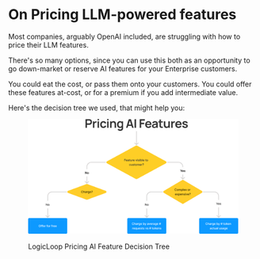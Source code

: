 # On Pricing LLM-powered features

Most companies, arguably OpenAI included, are struggling with how to price their LLM features.&#x20;

There's so many options, since you can use this both as an opportunity to go down-market or reserve AI features for your Enterprise customers.&#x20;

You could eat the cost, or pass them onto your customers. You could offer these features at-cost, or for a premium if you add intermediate value.&#x20;

Here's the decision tree we used, that might help you:

<figure><img src="../.gitbook/assets/image (5).png" alt=""><figcaption><p>LogicLoop Pricing AI Feature Decision Tree</p></figcaption></figure>
